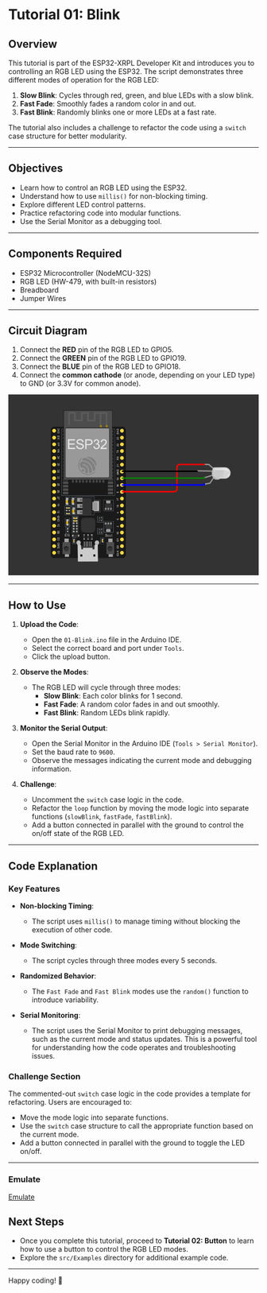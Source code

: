 # Tutorial 01: Blink

## Overview

This tutorial is part of the ESP32-XRPL Developer Kit and introduces you to controlling an RGB LED using the ESP32. The script demonstrates three different modes of operation for the RGB LED:
1. **Slow Blink**: Cycles through red, green, and blue LEDs with a slow blink.
2. **Fast Fade**: Smoothly fades a random color in and out.
3. **Fast Blink**: Randomly blinks one or more LEDs at a fast rate.

The tutorial also includes a challenge to refactor the code using a `switch` case structure for better modularity.

---

## Objectives

- Learn how to control an RGB LED using the ESP32.
- Understand how to use `millis()` for non-blocking timing.
- Explore different LED control patterns.
- Practice refactoring code into modular functions.
- Use the Serial Monitor as a debugging tool.

---

## Components Required

- ESP32 Microcontroller (NodeMCU-32S)
- RGB LED (HW-479, with built-in resistors)
- Breadboard
- Jumper Wires

---

## Circuit Diagram

1. Connect the **RED** pin of the RGB LED to GPIO5.
2. Connect the **GREEN** pin of the RGB LED to GPIO19.
3. Connect the **BLUE** pin of the RGB LED to GPIO18.
4. Connect the **common cathode** (or anode, depending on your LED type) to GND (or 3.3V for common anode).

![Circuit Diagram](https://github.com/Handy4ndy/ESP32-XRPL/blob/main/src/Developer_Kit/GettingStarted/devKitRef/01-Blink.png)

---

## How to Use

1. **Upload the Code**:
   - Open the `01-Blink.ino` file in the Arduino IDE.
   - Select the correct board and port under `Tools`.
   - Click the upload button.

2. **Observe the Modes**:
   - The RGB LED will cycle through three modes:
     - **Slow Blink**: Each color blinks for 1 second.
     - **Fast Fade**: A random color fades in and out smoothly.
     - **Fast Blink**: Random LEDs blink rapidly.

3. **Monitor the Serial Output**:
   - Open the Serial Monitor in the Arduino IDE (`Tools > Serial Monitor`).
   - Set the baud rate to `9600`.
   - Observe the messages indicating the current mode and debugging information.

4. **Challenge**:
   - Uncomment the `switch` case logic in the code.
   - Refactor the `loop` function by moving the mode logic into separate functions (`slowBlink`, `fastFade`, `fastBlink`).
   - Add a button connected in parallel with the ground to control the on/off state of the RGB LED.

---

## Code Explanation

### Key Features

- **Non-blocking Timing**:
  - The script uses `millis()` to manage timing without blocking the execution of other code.

- **Mode Switching**:
  - The script cycles through three modes every 5 seconds.

- **Randomized Behavior**:
  - The `Fast Fade` and `Fast Blink` modes use the `random()` function to introduce variability.

- **Serial Monitoring**:
  - The script uses the Serial Monitor to print debugging messages, such as the current mode and status updates. This is a powerful tool for understanding how the code operates and troubleshooting issues.

### Challenge Section

The commented-out `switch` case logic in the code provides a template for refactoring. Users are encouraged to:
- Move the mode logic into separate functions.
- Use the `switch` case structure to call the appropriate function based on the current mode.
- Add a button connected in parallel with the ground to toggle the LED on/off.

---

### Emulate

[Emulate]([https://github.com](https://wokwi.com/projects/429706170250877953))

## Next Steps

- Once you complete this tutorial, proceed to **Tutorial 02: Button** to learn how to use a button to control the RGB LED modes.
- Explore the `src/Examples` directory for additional example code.

---

Happy coding! 🚀
